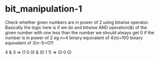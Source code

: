 # bit_manipulation-1
Check whether given numbers are in power of 2 using bitwise operator.
Basically the logic here is if we do and bitwise AND operation(&) of the given number with one less than the number we should always get 0 if the number is in power of 2
eg n=4
binary equivalent of 4(n)=100
binary equivalent of 3(n-1)=011

4 & 3 => (1 0 0) & (0 1 1) => (0 0 0) 

